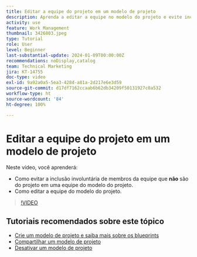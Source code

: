 ```yaml
---
title: Editar a equipe do projeto em um modelo de projeto
description: Aprenda a editar a equipe no modelo do projeto e evite incluir membros da equipe no modelo de maneira involuntária.
activity: use
feature: Work Management
thumbnail: 3426803.jpeg
type: Tutorial
role: User
level: Beginner
last-substantial-update: 2024-01-09T00:00:00Z
recommendations: noDisplay,catalog
team: Technical Marketing
jira: KT-14755
doc-type: video
exl-id: 9a92a0a5-5ea3-428d-a81a-2d217e6e3d59
source-git-commit: d17df7162ccaab6b62db34209f50131927c0a532
workflow-type: ht
source-wordcount: '84'
ht-degree: 100%

---
```


# Editar a equipe do projeto em um modelo de projeto

Neste vídeo, você aprenderá:

* Como evitar a inclusão involuntária de membros da equipe que **não** são do projeto em uma equipe do modelo do projeto.
* Como editar a equipe do modelo do projeto.

>[!VIDEO](https://video.tv.adobe.com/v/3441555/?quality=12&learn=on&enablevpops&captions=por_br)

## Tutoriais recomendados sobre este tópico

* [Crie um modelo de projeto e saiba mais sobre os blueprints](/help/manage-work/create-and-manage-project-templates/create-a-project-template.md)
* [Compartilhar um modelo de projeto](/help/manage-work/create-and-manage-project-templates/share-a-project-template.md)
* [Desativar um modelo de projeto](/help/manage-work/create-and-manage-project-templates/deactivate-a-project-template.md)
